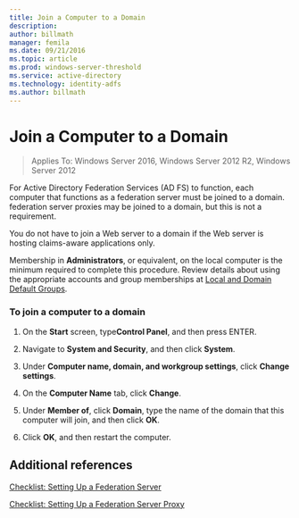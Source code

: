```yaml
---
title: Join a Computer to a Domain
description:
author: billmath
manager: femila
ms.date: 09/21/2016
ms.topic: article
ms.prod: windows-server-threshold
ms.service: active-directory
ms.technology: identity-adfs
ms.author: billmath
---
```


# Join a Computer to a Domain

>Applies To: Windows Server 2016, Windows Server 2012 R2, Windows Server 2012

For Active Directory Federation Services \(AD FS\) to function, each computer that functions as a federation server must be joined to a domain. federation server proxies may be joined to a domain, but this is not a requirement.  
  
You do not have to join a Web server to a domain if the Web server is hosting claims\-aware applications only.  
  
Membership in **Administrators**, or equivalent, on the local computer is the minimum required to complete this procedure.  Review details about using the appropriate accounts and group memberships at [Local and Domain Default Groups](http://go.microsoft.com/fwlink/?LinkId=83477).   
  
### To join a computer to a domain  
  
1.  On the **Start** screen, type**Control Panel**, and then press ENTER.  
  
2.  Navigate to **System and Security**, and then click **System**.  
  
3.  Under **Computer name, domain, and workgroup settings**, click **Change settings**.  
  
4.  On the **Computer Name** tab, click **Change**.  
  
5.  Under **Member of**, click **Domain**, type the name of the domain that this computer will join, and then click **OK**.  
  
6.  Click **OK**, and then restart the computer.  
  
## Additional references  
[Checklist: Setting Up a Federation Server](Checklist--Setting-Up-a-Federation-Server.md)  
  
[Checklist: Setting Up a Federation Server Proxy](Checklist--Setting-Up-a-Federation-Server-Proxy.md)  
  

